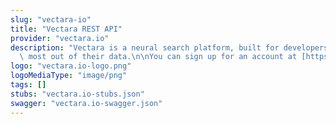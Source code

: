 ```yaml
---
slug: "vectara-io"
title: "Vectara REST API"
provider: "vectara.io"
description: "Vectara is a neural search platform, built for developers to get the\
  \ most out of their data.\n\nYou can sign up for an account at [https://vectara.com](https://vectara.com)."
logo: "vectara.io-logo.png"
logoMediaType: "image/png"
tags: []
stubs: "vectara.io-stubs.json"
swagger: "vectara.io-swagger.json"
---
```

